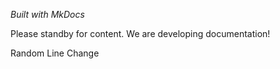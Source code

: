 *Built with MkDocs*

Please standby for content. We are developing documentation!

Random Line Change